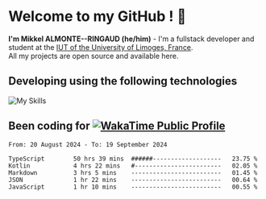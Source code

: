 # Welcome to my GitHub ! 🌃

**I'm Mikkel ALMONTE--RINGAUD (he/him)** - I'm a fullstack developer and student at the [IUT of the University of Limoges, France](https://iut.unilim.fr). \
All my projects are open source and available here.

## Developing using the following technologies

![My Skills](https://skillicons.dev/icons?i=dart,solidjs,pnpm,nodejs,ts,js,vercel,netlify,html,css,rust,astro,git,vue,md,electron,figma,github,bash,bun,cloudflare,py,tailwind,nginx,npm,tauri,vite,zig,yarn,windicss&theme=dark)

## Been coding for [![WakaTime Public Profile](https://wakatime.com/badge/user/0839e595-e07a-435c-8d59-ed95f2a3d6dd.svg?style=flat-square)](https://wakatime.com/@0839e595-e07a-435c-8d59-ed95f2a3d6dd)

<!--START_SECTION:waka-->

```plain
From: 20 August 2024 - To: 19 September 2024

TypeScript        50 hrs 39 mins  ######-------------------   23.75 %
Kotlin            4 hrs 22 mins   #------------------------   02.05 %
Markdown          3 hrs 5 mins    -------------------------   01.45 %
JSON              1 hr 22 mins    -------------------------   00.64 %
JavaScript        1 hr 10 mins    -------------------------   00.55 %
```

<!--END_SECTION:waka-->
